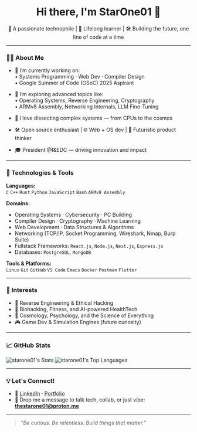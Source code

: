 <h1 align="center">Hi there, I'm StarOne01 👋</h1>
<p align="center">
  🚀 A passionate technophile | 🧠 Lifelong learner | 🛠️ Building the future, one line of code at a time
</p>

---

### 👨‍💻 About Me

- 🔭 I’m currently working on:  
  • Systems Programming · Web Dev · Compiler Design   
  • Google Summer of Code (GSoC) 2025 Aspirant  

- 🌱 I’m exploring advanced topics like:  
  • Operating Systems, Reverse Engineering, Cryptography  
  • ARMv8 Assembly, Networking Internals, LLM Fine-Tuning  

- 🧠 I love dissecting complex systems — from CPUs to the cosmos  
- 🛠️ Open source enthusiast | 🌐 Web + OS dev | 🧬 Futuristic product thinker  
- 🎓 President @I&EDC — driving innovation and impact  

---

### 🚀 Technologies & Tools

**Languages:**  
`C` `C++` `Rust` `Python` `JavaScript` `Bash` `ARMv8 Assembly`  

**Domains:**  
- Operating Systems · Cybersecurity · PC Building  
- Compiler Design · Cryptography · Machine Learning  
- Web Development · Data Structures & Algorithms  
- Networking (TCP/IP, Socket Programming, Wireshark, Nmap, Burp Suite)  
- Fullstack Frameworks: `React.js`, `Node.js`, `Next.js`, `Express.js`  
- Databases: `PostgreSQL`, `MongoDB`  

**Tools & Platforms:**  
`Linux` `Git` `GitHub` `VS Code` `Emacs` `Docker` `Postman` `Flutter`

---

### 🧠 Interests

- 🤖 Reverse Engineering & Ethical Hacking  
- 🧬 Biohacking, Fitness, and AI-powered HealthTech  
- 🌌 Cosmology, Psychology, and the Science of Everything  
- 🎮 Game Dev & Simulation Engines (future curiosity)  

---

### 📈 GitHub Stats

![starone01's Stats](https://github-readme-stats.vercel.app/api?username=starone01&theme=blueberry&show_icons=true&hide_border=true&count_private=true)
![starone01's Top Languages](https://github-readme-stats.vercel.app/api/top-langs/?username=starone01&theme=blueberry&show_icons=true&hide_border=true&layout=compact)  <br />

---

### 💡 Let's Connect!

- 🔗 [LinkedIn](https://www.linkedin.com/in/starone) · [Portfolio](https://starone01.github.io)
- 💌 Drop me a message to talk tech, collab, or just vibe: **thestarone01@proton.me**

---

> _“Be curious. Be relentless. Build things that matter.”_

